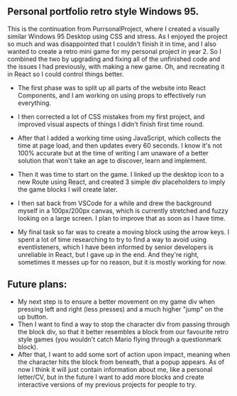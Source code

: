 ## Personal portfolio retro style Windows 95.

This is the continuation from PurrsonalProject, where I created a visually similar Windows 95 Desktop using CSS and stress. As I enjoyed the project so much and was disappointed that I couldn't finish it in time, and I also wanted to create a retro mini game for my personal project in year 2. So I combined the two by upgrading and fixing all of the unfinished code and the issues I had previously, with making a new game. Oh, and recreating it in React so I could control things better.

* The first phase was to split up all parts of the website into React Components, and I am working on using props to effectively run everything.
* I then corrected a lot of CSS mistakes from my first project, and improved visual aspects of things I didn't finish first time round.
* After that I added a working time using JavaScript, which collects the time at page load, and then updates every 60 seconds. I know it's not 100% accurate but at the time of writing I am unaware of a better solution that won't take an age to discover, learn and implement.

* Then it was time to start on the game. I linked up the desktop icon to a new Route using React, and created 3 simple div placeholders to imply the game blocks I will create later.
* I then sat back from VSCode for a while and drew the background myself in a 100px/200px canvas, which is currently stretched and fuzzy looking on a large screen. I plan to improve that as soon as I have time.
* My final task so far was to create a moving block using the arrow keys. I spent a lot of time researching to try to find a way to avoid using eventlisteners, which I have been informed by senior developers is unreliable in React, but I gave up in the end. And they're right, sometimes it messes up for no reason, but it is mostly working for now. 

## Future plans:

* My next step is to ensure a better movement on my game div when pressing left and right (less presses) and a much higher "jump" on the up button.
* Then I want to find a way to stop the character div from passing through the block div, so that it better resembles a block from our favourite retro style games (you wouldn't catch Mario flying through a questionmark block).
* After that, I want to add some sort of action upon impact, meaning when the character hits the block from beneath, that a popup appears. As of now I think it will just contain information about me, like a personal letter/CV, but in the future I want to add more blocks and create interactive versions of my previous projects for people to try.
